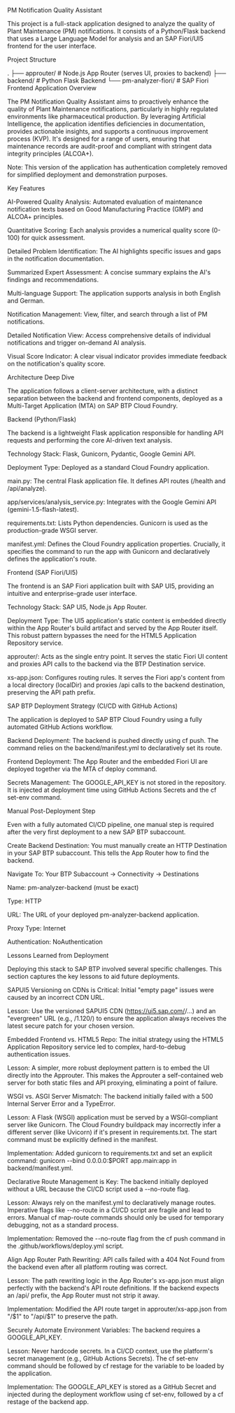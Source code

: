 PM Notification Quality Assistant

This project is a full-stack application designed to analyze the quality of Plant Maintenance (PM) notifications. It consists of a Python/Flask backend that uses a Large Language Model for analysis and an SAP Fiori/UI5 frontend for the user interface.

Project Structure

.
├── approuter/         # Node.js App Router (serves UI, proxies to backend)
├── backend/           # Python Flask Backend
└── pm-analyzer-fiori/ # SAP Fiori Frontend
Application Overview

The PM Notification Quality Assistant aims to proactively enhance the quality of Plant Maintenance notifications, particularly in highly regulated environments like pharmaceutical production. By leveraging Artificial Intelligence, the application identifies deficiencies in documentation, provides actionable insights, and supports a continuous improvement process (KVP). It's designed for a range of users, ensuring that maintenance records are audit-proof and compliant with stringent data integrity principles (ALCOA+).

Note: This version of the application has authentication completely removed for simplified deployment and demonstration purposes.

Key Features

AI-Powered Quality Analysis: Automated evaluation of maintenance notification texts based on Good Manufacturing Practice (GMP) and ALCOA+ principles.

Quantitative Scoring: Each analysis provides a numerical quality score (0-100) for quick assessment.

Detailed Problem Identification: The AI highlights specific issues and gaps in the notification documentation.

Summarized Expert Assessment: A concise summary explains the AI's findings and recommendations.

Multi-language Support: The application supports analysis in both English and German.

Notification Management: View, filter, and search through a list of PM notifications.

Detailed Notification View: Access comprehensive details of individual notifications and trigger on-demand AI analysis.

Visual Score Indicator: A clear visual indicator provides immediate feedback on the notification's quality score.

Architecture Deep Dive

The application follows a client-server architecture, with a distinct separation between the backend and frontend components, deployed as a Multi-Target Application (MTA) on SAP BTP Cloud Foundry.

Backend (Python/Flask)

The backend is a lightweight Flask application responsible for handling API requests and performing the core AI-driven text analysis.

Technology Stack: Flask, Gunicorn, Pydantic, Google Gemini API.

Deployment Type: Deployed as a standard Cloud Foundry application.

main.py: The central Flask application file. It defines API routes (/health and /api/analyze).

app/services/analysis_service.py: Integrates with the Google Gemini API (gemini-1.5-flash-latest).

requirements.txt: Lists Python dependencies. Gunicorn is used as the production-grade WSGI server.

manifest.yml: Defines the Cloud Foundry application properties. Crucially, it specifies the command to run the app with Gunicorn and declaratively defines the application's route.

Frontend (SAP Fiori/UI5)

The frontend is an SAP Fiori application built with SAP UI5, providing an intuitive and enterprise-grade user interface.

Technology Stack: SAP UI5, Node.js App Router.

Deployment Type: The UI5 application's static content is embedded directly within the App Router's build artifact and served by the App Router itself. This robust pattern bypasses the need for the HTML5 Application Repository service.

approuter/: Acts as the single entry point. It serves the static Fiori UI content and proxies API calls to the backend via the BTP Destination service.

xs-app.json: Configures routing rules. It serves the Fiori app's content from a local directory (localDir) and proxies /api calls to the backend destination, preserving the API path prefix.

SAP BTP Deployment Strategy (CI/CD with GitHub Actions)

The application is deployed to SAP BTP Cloud Foundry using a fully automated GitHub Actions workflow.

Backend Deployment: The backend is pushed directly using cf push. The command relies on the backend/manifest.yml to declaratively set its route.

Frontend Deployment: The App Router and the embedded Fiori UI are deployed together via the MTA cf deploy command.

Secrets Management: The GOOGLE_API_KEY is not stored in the repository. It is injected at deployment time using GitHub Actions Secrets and the cf set-env command.

Manual Post-Deployment Step

Even with a fully automated CI/CD pipeline, one manual step is required after the very first deployment to a new SAP BTP subaccount.

Create Backend Destination: You must manually create an HTTP Destination in your SAP BTP subaccount. This tells the App Router how to find the backend.

Navigate To: Your BTP Subaccount → Connectivity → Destinations

Name: pm-analyzer-backend (must be exact)

Type: HTTP

URL: The URL of your deployed pm-analyzer-backend application.

Proxy Type: Internet

Authentication: NoAuthentication

Lessons Learned from Deployment

Deploying this stack to SAP BTP involved several specific challenges. This section captures the key lessons to aid future deployments.

SAPUI5 Versioning on CDNs is Critical: Initial "empty page" issues were caused by an incorrect CDN URL.

Lesson: Use the versioned SAPUI5 CDN (https://ui5.sap.com/<version>/...) and an "evergreen" URL (e.g., /1.120/) to ensure the application always receives the latest secure patch for your chosen version.

Embedded Frontend vs. HTML5 Repo: The initial strategy using the HTML5 Application Repository service led to complex, hard-to-debug authentication issues.

Lesson: A simpler, more robust deployment pattern is to embed the UI directly into the Approuter. This makes the Approuter a self-contained web server for both static files and API proxying, eliminating a point of failure.

WSGI vs. ASGI Server Mismatch: The backend initially failed with a 500 Internal Server Error and a TypeError.

Lesson: A Flask (WSGI) application must be served by a WSGI-compliant server like Gunicorn. The Cloud Foundry buildpack may incorrectly infer a different server (like Uvicorn) if it's present in requirements.txt. The start command must be explicitly defined in the manifest.

Implementation: Added gunicorn to requirements.txt and set an explicit command: gunicorn --bind 0.0.0.0:$PORT app.main:app in backend/manifest.yml.

Declarative Route Management is Key: The backend initially deployed without a URL because the CI/CD script used a --no-route flag.

Lesson: Always rely on the manifest.yml to declaratively manage routes. Imperative flags like --no-route in a CI/CD script are fragile and lead to errors. Manual cf map-route commands should only be used for temporary debugging, not as a standard process.

Implementation: Removed the --no-route flag from the cf push command in the .github/workflows/deploy.yml script.

Align App Router Path Rewriting: API calls failed with a 404 Not Found from the backend even after all platform routing was correct.

Lesson: The path rewriting logic in the App Router's xs-app.json must align perfectly with the backend's API route definitions. If the backend expects an /api/ prefix, the App Router must not strip it away.

Implementation: Modified the API route target in approuter/xs-app.json from "/$1" to "/api/$1" to preserve the path.

Securely Automate Environment Variables: The backend requires a GOOGLE_API_KEY.

Lesson: Never hardcode secrets. In a CI/CD context, use the platform's secret management (e.g., GitHub Actions Secrets). The cf set-env command should be followed by cf restage for the variable to be loaded by the application.

Implementation: The GOOGLE_API_KEY is stored as a GitHub Secret and injected during the deployment workflow using cf set-env, followed by a cf restage of the backend app.